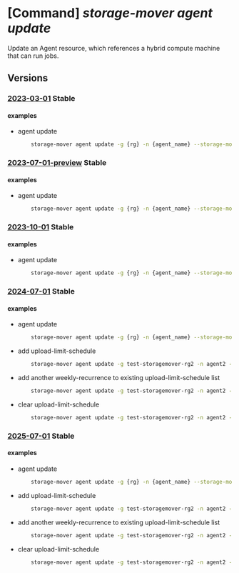 # [Command] _storage-mover agent update_

Update an Agent resource, which references a hybrid compute machine that can run jobs.

## Versions

### [2023-03-01](/Resources/mgmt-plane/L3N1YnNjcmlwdGlvbnMve30vcmVzb3VyY2Vncm91cHMve30vcHJvdmlkZXJzL21pY3Jvc29mdC5zdG9yYWdlbW92ZXIvc3RvcmFnZW1vdmVycy97fS9hZ2VudHMve30=/2023-03-01.xml) **Stable**

<!-- mgmt-plane /subscriptions/{}/resourcegroups/{}/providers/microsoft.storagemover/storagemovers/{}/agents/{} 2023-03-01 -->

#### examples

- agent update
    ```bash
        storage-mover agent update -g {rg} -n {agent_name} --storage-mover-name {mover_name} --description 123
    ```

### [2023-07-01-preview](/Resources/mgmt-plane/L3N1YnNjcmlwdGlvbnMve30vcmVzb3VyY2Vncm91cHMve30vcHJvdmlkZXJzL21pY3Jvc29mdC5zdG9yYWdlbW92ZXIvc3RvcmFnZW1vdmVycy97fS9hZ2VudHMve30=/2023-07-01-preview.xml) **Stable**

<!-- mgmt-plane /subscriptions/{}/resourcegroups/{}/providers/microsoft.storagemover/storagemovers/{}/agents/{} 2023-07-01-preview -->

#### examples

- agent update
    ```bash
        storage-mover agent update -g {rg} -n {agent_name} --storage-mover-name {mover_name} --description 123
    ```

### [2023-10-01](/Resources/mgmt-plane/L3N1YnNjcmlwdGlvbnMve30vcmVzb3VyY2Vncm91cHMve30vcHJvdmlkZXJzL21pY3Jvc29mdC5zdG9yYWdlbW92ZXIvc3RvcmFnZW1vdmVycy97fS9hZ2VudHMve30=/2023-10-01.xml) **Stable**

<!-- mgmt-plane /subscriptions/{}/resourcegroups/{}/providers/microsoft.storagemover/storagemovers/{}/agents/{} 2023-10-01 -->

#### examples

- agent update
    ```bash
        storage-mover agent update -g {rg} -n {agent_name} --storage-mover-name {mover_name} --description 123
    ```

### [2024-07-01](/Resources/mgmt-plane/L3N1YnNjcmlwdGlvbnMve30vcmVzb3VyY2Vncm91cHMve30vcHJvdmlkZXJzL21pY3Jvc29mdC5zdG9yYWdlbW92ZXIvc3RvcmFnZW1vdmVycy97fS9hZ2VudHMve30=/2024-07-01.xml) **Stable**

<!-- mgmt-plane /subscriptions/{}/resourcegroups/{}/providers/microsoft.storagemover/storagemovers/{}/agents/{} 2024-07-01 -->

#### examples

- agent update
    ```bash
        storage-mover agent update -g {rg} -n {agent_name} --storage-mover-name {mover_name} --description 123
    ```

- add upload-limit-schedule
    ```bash
        storage-mover agent update -g test-storagemover-rg2 -n agent2 --storage-mover-name teststoragemover2 --upload-limit-schedule "{weekly-recurrences:[{days:[Monday,Wednesday],start-time:{hour:10,minute:0},end-time:{hour:12,minute:30},limit-in-mbps:20}]}"
    ```

- add another weekly-recurrence to existing upload-limit-schedule list
    ```bash
        storage-mover agent update -g test-storagemover-rg2 -n agent2 --storage-mover-name teststoragemover2 --upload-limit-schedule weekly-recurrences[1]="{days:[Tuesday,Thursday],start-time:{hour:10,minute:0},end-time:{hour:12,minute:30},limit-in-mbps:20}"
    ```

- clear upload-limit-schedule
    ```bash
        storage-mover agent update -g test-storagemover-rg2 -n agent2 --storage-mover-name teststoragemover2 --upload-limit-schedule null
    ```

### [2025-07-01](/Resources/mgmt-plane/L3N1YnNjcmlwdGlvbnMve30vcmVzb3VyY2Vncm91cHMve30vcHJvdmlkZXJzL21pY3Jvc29mdC5zdG9yYWdlbW92ZXIvc3RvcmFnZW1vdmVycy97fS9hZ2VudHMve30=/2025-07-01.xml) **Stable**

<!-- mgmt-plane /subscriptions/{}/resourcegroups/{}/providers/microsoft.storagemover/storagemovers/{}/agents/{} 2025-07-01 -->

#### examples

- agent update
    ```bash
        storage-mover agent update -g {rg} -n {agent_name} --storage-mover-name {mover_name} --description 123
    ```

- add upload-limit-schedule
    ```bash
        storage-mover agent update -g test-storagemover-rg2 -n agent2 --storage-mover-name teststoragemover2 --upload-limit-schedule "{weekly-recurrences:[{days:[Monday,Wednesday],start-time:{hour:10,minute:0},end-time:{hour:12,minute:30},limit-in-mbps:20}]}"
    ```

- add another weekly-recurrence to existing upload-limit-schedule list
    ```bash
        storage-mover agent update -g test-storagemover-rg2 -n agent2 --storage-mover-name teststoragemover2 --upload-limit-schedule weekly-recurrences[1]="{days:[Tuesday,Thursday],start-time:{hour:10,minute:0},end-time:{hour:12,minute:30},limit-in-mbps:20}"
    ```

- clear upload-limit-schedule
    ```bash
        storage-mover agent update -g test-storagemover-rg2 -n agent2 --storage-mover-name teststoragemover2 --upload-limit-schedule null
    ```
